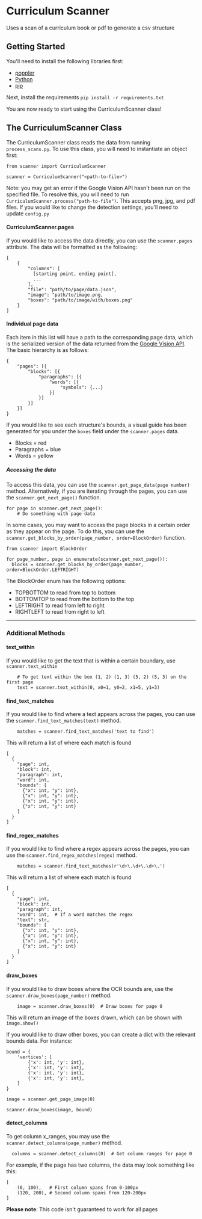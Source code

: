 
# Curriculum Scanner
Uses a scan of a curriculum book or pdf to generate a csv structure

## Getting Started

You'll need to install the following libraries first:
* [poppler](https://poppler.freedesktop.org/)
* [Python](https://www.python.org/downloads/)
* [pip](https://pip.pypa.io/en/stable/installing/)

Next, install the requirements
 `pip install -r requirements.txt`

You are now ready to start using the CurriculumScanner class!


## The CurriculumScanner Class

The CurriculumScanner class reads the data from running `process_scans.py`. To use this class, you will need to instantiate an object first:

```
from scanner import CurriculumScanner

scanner = CurriculumScanner("<path-to-file>")
```
Note: you may get an error if the Google Vision API hasn't been run on the specified file. To resolve this, you will need to run `CurriculumScanner.process("path-to-file")`. This accepts png, jpg, and pdf files. If you would like to change the detection settings, you'll need to update `config.py`



#### CurriculumScanner.pages
If you would like to access the data directly, you can use the `scanner.pages` attribute. The data will be formatted as the following:

```
[
	{
	    "columns": [
	      [starting point, ending point],
	      ...
	    ],
	    "file": "path/to/page/data.json",
	    "image": "path/to/image.png,
	    "boxes": "path/to/image/with/boxes.png"
	}
]
```


#### Individual page data
Each item in this list will have a path to the corresponding page data, which is the serialized version of the data returned from the [Google Vision API](https://cloud.google.com/vision/docs/). The basic hierarchy is as follows:

```
{
	"pages": [{
		"blocks": [{
			"paragraphs": [{
				"words": [{
					"symbols": {...}
				}]
			}]
		}]
	}]
}
```

If you would like to see each structure's bounds, a visual guide has been generated for you under the `boxes` field under the `scanner.pages` data.
* Blocks = red
* Paragraphs = blue
* Words = yellow

##### Accessing the data
To access this data, you can use the `scanner.get_page_data(page number)` method. Alternatively, if you are iterating through the pages, you can use the `scanner.get_next_page()` function.
```
for page in scanner.get_next_page():
    # Do something with page data
```

In some cases, you may want to access the page blocks in a certain order as they appear on the page. To do this, you can use the `scanner.get_blocks_by_order(page_number, order=BlockOrder)` function.

```
from scanner import BlockOrder

for page_number, page in enumerate(scanner.get_next_page()):
  blocks = scanner.get_blocks_by_order(page_number, order=BlockOrder.LEFTRIGHT)
```

The BlockOrder enum has the following options:
* TOPBOTTOM to read from top to bottom
* BOTTOMTOP to read from the bottom to the top
* LEFTRIGHT to read from left to right
* RIGHTLEFT to read from right to left

---
### Additional Methods

#### text_within
If you would like to get the text that is within a certain boundary, use `scanner.text_within`
```
	# To get text within the box (1, 2) (1, 3) (5, 2) (5, 3) on the first page
	text = scanner.text_within(0, x0=1, y0=2, x1=5, y1=3)
```

#### find_text_matches
If you would like to find where a text appears across the pages, you can use the `scanner.find_text_matches(text)` method.

```
	matches = scanner.find_text_matches('text to find')
```

This will return a list of where each match is found
```
[
  {
    "page": int,
    "block": int,
    "paragraph": int,
    "word": int,
    "bounds": [
      {"x": int, "y": int},
      {"x": int, "y": int},
      {"x": int, "y": int},
      {"x": int, "y": int}
    ]
  }
]
```

#### find_regex_matches
If you would like to find where a regex appears across the pages, you can use the `scanner.find_regex_matches(regex)` method.

```
	matches = scanner.find_text_matches(r'\d+\.\d+\.\d+\.')
```

This will return a list of where each match is found
```
[
  {
    "page": int,
    "block": int,
    "paragraph": int,
    "word": int,  # If a word matches the regex
    "text": str,
    "bounds": [
      {"x": int, "y": int},
      {"x": int, "y": int},
      {"x": int, "y": int},
      {"x": int, "y": int}
    ]
  }
]
```


#### draw_boxes
If you would like to draw boxes where the OCR bounds are, use the `scanner.draw_boxes(page_number)` method.

```
	image = scanner.draw_boxes(0)  # Draw boxes for page 0
```

This will return an image of the boxes drawn, which can be shown with `image.show()`

If you would like to draw other boxes, you can create a dict with the relevant bounds data. For instance:
```
bound = {
	'vertices': [
		{'x': int, 'y': int},
		{'x': int, 'y': int},
		{'x': int, 'y': int},
		{'x': int, 'y': int},
	]
}

image = scanner.get_page_image(0)

scanner.draw_boxes(image, bound)
```

#### detect_columns

To get column x_ranges, you may use the `scanner.detect_columns(page_number)` method.

```
  columns = scanner.detect_columns(0)  # Get column ranges for page 0
```

For example, if the page has two columns, the data may look something like this:
```
[
	(0, 100),   # First column spans from 0-100px
	(120, 200), # Second column spans from 120-200px
]
```

__Please note__: This code isn't guaranteed to work for all pages
